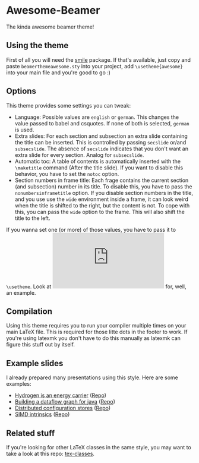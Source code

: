 # Awesome-Beamer
The kinda awesome beamer theme!

## Using the theme
First of all you will need the [smile](https://github.com/LukasPietzschmann/smile) package. If that's available, just copy and paste `beamerthemeawesome.sty` into your project, add `\usetheme{awesome}` into your main file and you're good to go :)

## Options
This theme provides some settings you can tweak:
- Language: Possible values are `english` or `german`. This changes the value passed to babel and csquotes. If none of both is selected, `german` is used.
- Extra slides: For each section and subsection an extra slide containing the title can be inserted. This is controlled by passing `secslide` or/and `subsecslide`. The absence of `secslide` indicates that you don't want an extra slide for every section. Analog for `subsecslide`.
- Automatic toc: A table of contents is automatically inserted with the `\maketitle` command (After the title slide). If you want to disable this behavior, you have to set the `notoc` option.
- Section numbers in frame title: Each frage contains the current section (and subsection) number in its title. To disable this, you have to pass the `nonumbersinframetitle` option. If you disable section numbers in the title, and you use use the `wide` environment inside a frame, it can look weird when the title is shifted to the right, but the content is not. To cope with this, you can pass the `wide` option to the frame. This will also shift the title to the left.

If you wanna set one (or more) of those values, you have to pass it to `\usetheme`. Look at ![example.tex](https://github.com/LukasPietzschmann/awesome-beamer/blob/master/example.tex) for, well, an example.

## Compilation
Using this theme requires you to run your compiler multiple times on your main LaTeX file. This is required for those litte dots in the footer to work.
If you're using latexmk you don't have to do this manually as latexmk can figure this stuff out by itself.


## Example slides
I already prepared many presentations using this style. Here are some examples:
- [Hydrogen is an energy carrier](https://raw.githubusercontent.com/LukasPietzschmann/hydrogen-energy/build/talk.pdf) ([Repo](https://github.com/LukasPietzschmann/hydrogen-energy))
- [Building a dataflow graph for java](https://github.com/LukasPietzschmann/java-dataflow-graph/files/13249805/main.pdf) ([Repo](https://github.com/LukasPietzschmann/java-dataflow-graph))
- [Distributed configuration stores](https://github.com/LukasPietzschmann/Configuration-Stores/files/12793983/main.pdf) ([Repo](https://github.com/LukasPietzschmann/Configuration-Stores))
- [SIMD intrinsics](https://github.com/LukasPietzschmann/SIMD-Intrinsics/files/12775327/talk.pdf) ([Repo](https://github.com/LukasPietzschmann/SIMD-Intrinsics))

## Related stuff
If you're looking for other LaTeX classes in the same style, you may want to take a look at this repo: [tex-classes](https://github.com/LukasPietzschmann/tex-classes).
